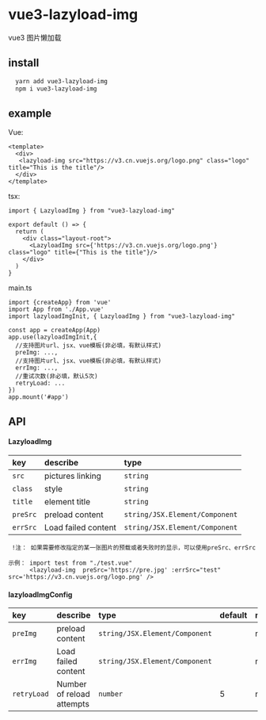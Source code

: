 
# vue3-lazyload-img

vue3 图片懒加载


## install
```bash
  yarn add vue3-lazyload-img
  npm i vue3-lazyload-img
```
## example

Vue:
```
<template>
  <div>
   <lazyload-img src="https://v3.cn.vuejs.org/logo.png" class="logo" title="This is the title"/>
  </div>
</template>
```

tsx:
```
import { LazyloadImg } from "vue3-lazyload-img"

export default () => {
  return (
    <div class="layout-root">
      <LazyloadImg src={'https://v3.cn.vuejs.org/logo.png'} class="logo" title={"This is the title"}/>
    </div>
  )
}
```
main.ts
```
import {createApp} from 'vue'
import App from './App.vue'
import lazyloadImgInit, { LazyloadImg } from "vue3-lazyload-img"

const app = createApp(App)
app.use(lazyloadImgInit,{
  //支持图片url、jsx、vue模板(非必填，有默认样式)
  preImg: ...,
  //支持图片url、jsx、vue模板(非必填，有默认样式)
  errImg: ...,
  //重试次数(非必填，默认5次)
  retryLoad: ...
})
app.mount('#app')
```

## API 

#### LazyloadImg 


| key | describe     | type                |
| :-------- | :------- | :------------------------- |
| `src` | pictures linking | `string` |
| `class` | style | `string` |
| `title` | element title | `string` |
| `preSrc` | preload content | `string/JSX.Element/Component` |
| `errSrc` | Load failed content | `string/JSX.Element/Component` |

```
 !注： 如果需要修改指定的某一张图片的预载或者失败时的显示，可以使用preSrc、errSrc

示例： import test from "./test.vue"
      <lazyload-img  preSrc='https://pre.jpg' :errSrc="test" src='https://v3.cn.vuejs.org/logo.png' />

```

#### lazyloadImgConfig


| key | describe     | type                | default  | must
| :-------- | :------- | :------------------------- | :---| :---|
| `preImg` | preload content | `string/JSX.Element/Component`  |  | no |
| `errImg` | Load failed content | `string/JSX.Element/Component` |  | no |
| `retryLoad` | Number of reload attempts | `number` | 5 | no |



